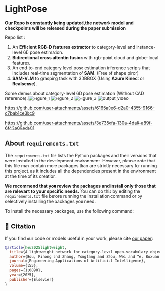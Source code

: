 # LightPose

**Our Repo is constantly being updated,the network model and checkpoints will be released during the paper submission**

Repo list : 

1. An **Efficient RGB-D features extractor** to category-level and instance-level 6D pose estimation.
2. **Bidirectional cross attentin fusion** with rgb-point cloud and globe-local features. 
3. An end-to-end category level pose estimation inference scripts that includes real-time segmentation of **SAM**. (Free of shape piror)
4. **SAM-VLM** to grasping task with 3DBBOX (Using **Azure Kinect** or **Realsense**).
   
Some demos about category-level 6D pose estimation (Without CAD reference).
![Figure_1](https://github.com/houph4/Efficient6D-SAM-VLM-to-Grasping-task/assets/90714020/a4f72f66-477e-43bf-aac8-8ebccfcee4e7)
![Figure_2](https://github.com/houph4/Efficient6D-SAM-VLM-to-Grasping-task/assets/90714020/a9ceaa92-3c4e-42ee-b5dd-bee74f6247b9)
![Figure_3](https://github.com/houph4/Efficient6D-SAM-VLM-to-Grasping-task/assets/90714020/574d96d4-51ae-4c38-b615-799dec31d0c7)
![output_video](https://github.com/houph4/Efficient6D-SAM-VLM-to-Grasping-task/assets/90714020/a6a887d7-95bc-4993-a1be-d33d1fde10dc)

https://github.com/user-attachments/assets/6165a0e6-d2a0-4355-9166-c7bab1ce3bc9


https://github.com/user-attachments/assets/3e735efa-130a-4da8-a89f-6f43a09ede01







## About `requirements.txt`

The `requirements.txt` file lists the Python packages and their versions that were installed in the development environment. However, please note that this file may contain more packages than are strictly necessary for running this project, as it includes all the dependencies present in the environment at the time of its creation.

**We recommend that you review the packages and install only those that are relevant to your specific needs.** You can do this by editing the `requirements.txt` file before running the installation command or by selectively installing the packages you need.

To install the necessary packages, use the following command:


## :pencil: Citation
If you find our code or models useful in your work, please cite [our paper]([https://arxiv.org/pdf/2505.06111](https://www.sciencedirect.com/science/article/abs/pii/S0952197625008905)):

```bibtex
@article{hou2025lightweight,
  title={A lightweight network for category-level open-vocabulary object pose estimation with enhanced cross implicit space transformation},
  author={Hou, Pihong and Zhang, Yongfang and Zhou, Wei and Ye, Boxuan and Wu, Yi},
  journal={Engineering Applications of Artificial Intelligence},
  volume={155},
  pages={110890},
  year={2025},
  publisher={Elsevier}
}
```
